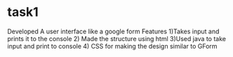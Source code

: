 # task1
Developed A user interface like a google form 
Features
1)Takes input and prints it to the console
2) Made the structure using html
3)Used java to take input and print to console
4) CSS for making the design similar to GForm
